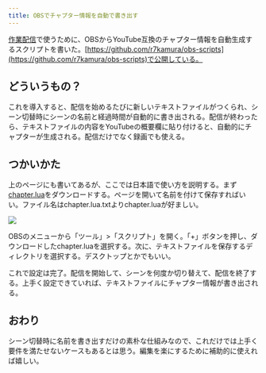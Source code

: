 ```yaml
---
title: OBSでチャプター情報を自動で書き出す
---
```

[作業配信](https://www.youtube.com/channel/UC5s-KpSDGzxWPWNv94PnJHw)で使うために、OBSからYouTube互換のチャプター情報を自動生成するスクリプトを書いた。[https://github.com/r7kamura/obs-scripts](https://github.com/r7kamura/obs-scripts)で公開している。

どういうもの？
-------

これを導入すると、配信を始めるたびに新しいテキストファイルがつくられ、シーン切替時にシーンの名前と経過時間が自動的に書き出される。配信が終わったら、テキストファイルの内容をYouTubeの概要欄に貼り付けると、自動的にチャプターが生成される。配信だけでなく録画でも使える。

つかいかた
-----

上のページにも書いてあるが、ここでは日本語で使い方を説明する。まず[chapter.lua](https://raw.githubusercontent.com/r7kamura/obs-scripts/main/chapter.lua)をダウンロードする。ページを開いて名前を付けて保存すればいい。ファイル名はchapter.lua.txtよりchapter.luaが好ましい。

![](https://lh3.googleusercontent.com/docs/ADP-6oHAtcOkwKT-f1VGj8Zz8DlD__2DdOQcTbfL5XLlmEjGeGzp5gIj1E_VsxviOzQHmMY3Ky6swKJw_7LTAvMeP2MwAZab-tTUV5_vjWaUfEQx6p919R_7vZ6-XjiYdNBEwTZbUKMbAhZUtpCFzmHEgV9Xuln8x3d4cDfqagDxGJUYuedap812wPksz4neX4cIvv6-Ib8i7_q1jD8g2mKZ1--etlou8QsNDs5D7Mor9oBpy3hxv46aQOAKLbJ1pWoiLy8c4JoGW0nX7V8WnLpl93gw87dtsxVx4dPafShKaSNGOxLN3_dUWnNvit-2yZIw6xCNF5WHXWeRJYlEujGVhfudMdc6NK1tBK00JessLNvkaL0Rk4mUEGxZNuVRjner6XD7tkk8FkC53v5K0YqFOYy5ocZ2dxAIxN7zzOp2ZU1wE7OuraZmvxpQN_ibTL5R3kRrquQrhAFiyXLviMU8BPxhBUiGZ0J8Cz5FnVZpMdqswY83Ij7tLjnIuCNMze5MvEwoHyk4m55YJ032xjaUzYlROoJ6eikT5QeLJqUbZbb-daUC524y1JrlXlI33ihpXyzr-IaBKCWya89Vce6HdZckwxKxn09i1N5vxDBzmWx1MwTwE62tXVJ6cic_obf67UTK3BUOG2_X26-CgyXWvrOi46IfxaitS4kTUiKKwm-8eVRqdaDQgdmpuBHnfLU8rQNXfMKtvvCLYbHbubmoAOzi7F9VYl6WjtbAi5_inByq2cWj50E6rfE1b2XuWJkZiKW2KoaeN3RyQqZ1J3ZlGS7rlndnkjv3DF5dvz4PJIL_Ypm10s2-s-RDmQxwaXXOQUK1QJkHmXQ4p0kz0XSXIDZ9vzGiwlpYE5MP_HqnI7SijC-992eA13mpYDj_YAlQBhVZIR0XgzYKUrI6hEQKk0WMMsvtDmCjNzyxMDFQCk3U9WSwsAqTDRu5VD1h4t3624TKHcpqPQnlPjeBZpeC9-fPpg77OKwLF8xTmn6pyxs0ESsvJwj6Pq6Xku64FOIaEUqmkPfAOSlWDbyatVFOL2R7WGfV2kY7tbMu9lMc2ThkKsa-tuhTyhJ50qP4Z2xrD0Zmr37Ioa52LcPwF2hyvbsBQ_qJrw9JOEVoyJfqb7EJnedqrGflm8tsOl4xrn66Lsa-Mvb_yAAxQbiFUcYl1SfvrX3Sz2WTGCOSGEGIttI_6YiTusN_b48zK0AinktDytbOvRNpQPYaEyMaWRa5CWDZaXsZdZbxo0rZpEl9yCWrO08x)

OBSのメニューから「ツール」>「スクリプト」を開く。「+」ボタンを押し、ダウンロードしたchapter.luaを選択する。次に、テキストファイルを保存するディレクトリを選択する。デスクトップとかでもいい。

これで設定は完了。配信を開始して、シーンを何度か切り替えて、配信を終了する。上手く設定できていれば、テキストファイルにチャプター情報が書き出される。

おわり
---

シーン切替時に名前を書き出すだけの素朴な仕組みなので、これだけでは上手く要件を満たせないケースもあるとは思う。編集を楽にするために補助的に使えれば嬉しい。
